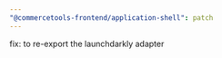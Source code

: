 ```yaml
---
"@commercetools-frontend/application-shell": patch
---
```


fix: to re-export the launchdarkly adapter
